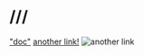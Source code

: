 # ///

["doc"](https://docs.google.com/document/d/1HkMjF1derLVaoWkrQsipvzHtqnh74VWO2-n7UMjjxWQ/edit#)
[another link!](some-page1.html)
![another link](https://www.google.com/search?q=%E6%9C%B1%E4%B8%80%E9%BE%99&source=lnms&tbm=isch&sa=X&ved=2ahUKEwj36K_-8sD1AhVVIUQIHQMFC68Q_AUoAXoECAIQAw&cshid=1642701295310386&biw=1361&bih=613&dpr=2#imgrc=TMdIiFeQ-VurhM)

